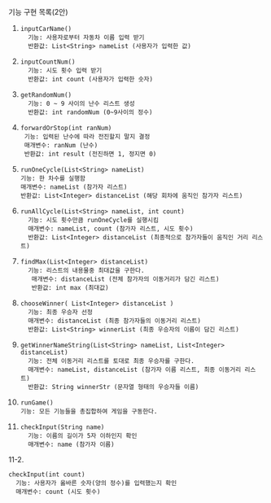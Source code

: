 기능 구현 목록(2안)
1. ```
   inputCarName()
     기능: 사용자로부터 자동차 이름 입력 받기
     반환값: List<String> nameList (사용자가 입력한 값)

2.  ```
    inputCountNum()
      기능: 시도 횟수 입력 받기
      반환값: int count (사용자가 입력한 숫자)

3. ``` 
   getRandomNum()
     기능: 0 ~ 9 사이의 난수 리스트 생성
     반환값: int randomNum (0~9사이의 정수)

4. ```
   forwardOrStop(int ranNum)
    기능: 입력된 난수에 따라 전진할지 말지 결정
    매개변수: ranNum (난수)
    반환값: int result (전진하면 1, 정지면 0)

5. ```
   runOneCycle(List<String> nameList)
   기능: 한 차수를 실행함
   매개변수: nameList (참가자 리스트)
   반환값: List<Integer> distanceList (해당 회차에 움직인 참가자 리스트)

6. ```
   runAllCycle(List<String> nameList, int count)
     기능: 시도 횟수만큼 runOneCycle를 실행시킴
     매개변수: nameList, count (참가자 리스트, 시도 횟수)
     반환값: List<Integer> distanceList (최종적으로 참가자들이 움직인 거리 리스트)

7. ```
   findMax(List<Integer> distanceList)
     기능: 리스트의 내용물중 최대값을 구한다.
      매개변수: distanceList (전체 참가자의 이동거리가 담긴 리스트)
      반환값: int max (최대값)
   
8. ```
   chooseWinner( List<Integer> distanceList )
     기능: 최종 우승자 선정
     매개변수: distanceList (최종 참가자들의 이동거리 리스트)
     반환값: List<String> winnerList (최종 우승자의 이름이 담긴 리스트)
   
9. ```
   getWinnerNameString(List<String> nameList, List<Integer> distanceList)
     기능: 전체 이동거리 리스트를 토대로 최종 우승자를 구한다.
     매개변수: nameList, distanceList (참가자 이름 리스트, 최종 이동거리 리스트)
     반환값: String winnerStr (문자열 형태의 우승자들 이름)
10. ```
    runGame()
    기능: 모든 기능들을 총집합하여 게임을 구동한다.
    
11. ```
    checkInput(String name)
      기능: 이름의 길이가 5자 이하인지 확인
      매개변수: name (참가자 이름)
   11-2.
   ```
   checkInput(int count)
     기능: 사용자가 옳바른 숫자(양의 정수)를 입력했는지 확인
     매개변수: count (시도 횟수)
   ```

